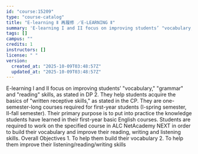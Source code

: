 ```yaml
---
id: "course:15209"
type: "course-catalog"
title: "E-learning Ⅱ 再履修 ／E-LEARNING Ⅱ"
summary: 'E-learning I and II focus on improving students’ "vocabulary," "grammar" and "reading" skills, as stated in DP 2. They h…'
tags: []
campus: ""
credits: 1
instructors: []
license: " "
version:
  created_at: "2025-10-09T03:48:57Z"
  updated_at: "2025-10-09T03:48:57Z"
---
```


E-learning I and II focus on improving students’ "vocabulary," "grammar" and "reading" skills, as stated in DP 2. They help students acquire the basics of "written receptive skills," as stated in the CP. They are one-semester-long courses required for first-year students (I-spring semester, II-fall semester). Their primary purpose is to put into practice the knowledge students have learned in their first-year basic English courses. Students are required to work on the specified course in ALC NetAcademy NEXT in order to build their vocabulary and improve their reading, writing and listening skills. Overall Objectives 1. To help them build their vocabulary 2. To help them improve their listening/reading/writing skills
